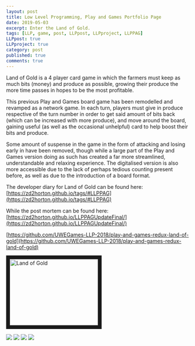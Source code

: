 ```yaml
---
layout: post
title: Low Level Programming, Play and Games Portfolio Page
date: 2019-05-03
excerpt: Enter the Land of Gold.
tags: [LLP, game, post, LLPpost, LLPproject, LLPPAG]
LLPpost: true
LLPproject: true
category: post
published: true
comments: true
---
```

Land of Gold is a 4 player card game in which the farmers must keep as much bits (money) and produce as possible, growing their produce the more time passes in hopes to be the most profitable.

This previous Play and Games board game has been remodelled and revamped as a network game. In each turn, players must give in produce respective of the turn number in order to get said amount of bits back (which can be increased with more produce), and move around the board, gaining useful (as well as the occasional unhelpful) card to help boost their bits and produce.

Some amount of suspense in the game in the form of attacking and losing early in have been removed, though while a large part of the Play and Games version doing as such has created a far more streamlined, understandable and relaxing experience. The digitalised version is also more accessible due to the lack of perhaps tedious counting present before, as well as due to the introduction of a board format. 


The developer diary for Land of Gold can be found here:
[https://zd2horton.github.io/tags/#LLPPAG](https://zd2horton.github.io/tags/#LLPPAG)

While the post mortem can be found here:
[https://zd2horton.github.io/LLPPAGUpdateFinal/](https://zd2horton.github.io/LLPPAGUpdateFinal/)

[https://github.com/UWEGames-LLP-2018/play-and-games-redux-land-of-gold](https://github.com/UWEGames-LLP-2018/play-and-games-redux-land-of-gold)

<a href="http://www.youtube.com/watch?feature=player_embedded&v=0MzrDsQbDzU" target="_blank"><img src="http://img.youtube.com/vi/0MzrDsQbDzU/0.jpg" alt="Land of Gold" width="240" height="180" border="10" /></a>



<a href="https://i.imgur.com/jHisBjd.jpg"><img src="https://i.imgur.com/jHisBjd.jpg"></a>
<a href="https://i.imgur.com/bA7w7QK.jpg"><img src="https://i.imgur.com/bA7w7QK.jpg"></a>
<a href="https://i.imgur.com/10ddHIU.jpg"><img src="https://i.imgur.com/10ddHIU.jpg"></a>
<a href="https://i.imgur.com/K3Dpias.jpg"><img src="https://i.imgur.com/K3Dpias.jpg"></a>